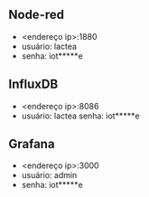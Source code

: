 ## Node-red

* <endereço ip>:1880
* usuário: lactea
* senha: iot*****e

## InfluxDB

* <endereço ip>:8086
* usuário: lactea
senha: iot*****e

## Grafana

* <endereço ip>:3000
* usuário: admin
* senha: iot*****e


